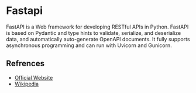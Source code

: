 # Fastapi
FastAPI is a Web framework for developing RESTful APIs in Python. 
FastAPI is based on Pydantic and type hints to validate, serialize, and deserialize data, and automatically auto-generate OpenAPI documents. 
It fully supports asynchronous programming and can run with Uvicorn and Gunicorn.


## Refrences

- [Official Website](https://fastapi.tiangolo.com/)
- [Wikipedia](https://en.wikipedia.org/wiki/FastAPI)